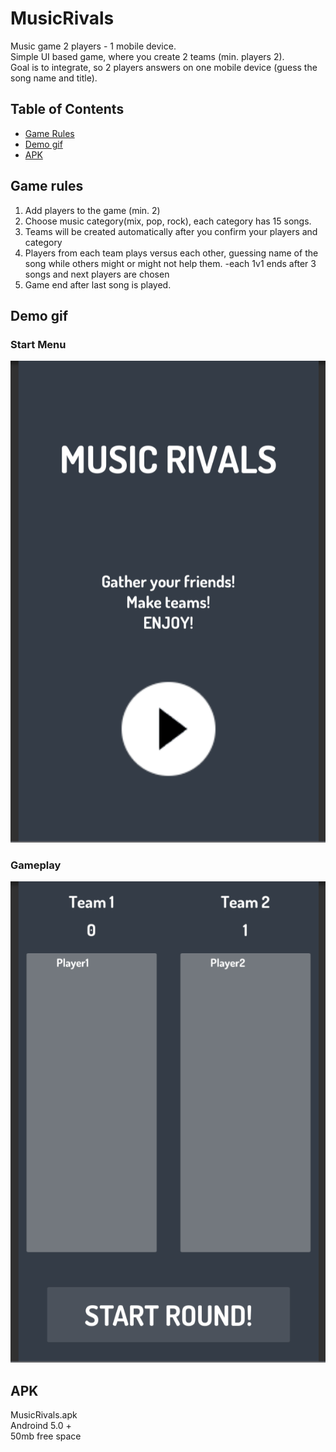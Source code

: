# MusicRivals
Music game 2 players - 1 mobile device.<br />
Simple UI based game, where you create 2 teams (min. players 2).<br />
Goal is to integrate, so 2 players answers on one mobile device (guess the song name and title).<br />
## Table of Contents

- [Game Rules](#game-rules)
- [Demo gif](#demo-gif) 
- [APK](#apk)

## Game rules #
1. Add players to the game (min. 2)
2. Choose music category(mix, pop, rock), each category has 15 songs.
3. Teams will be created automatically after you confirm your players and category
4. Players from each team plays versus each other, guessing name of the song while others might or might not help them.
  -each 1v1 ends after 3 songs and next players are chosen 
5. Game end after last song is played.

## Demo gif
### Start Menu
![](StartMR.gif)

### Gameplay
![](gameplayMR.gif)

## APK ##
MusicRivals.apk <br />
Androind 5.0 + <br />
50mb free space
